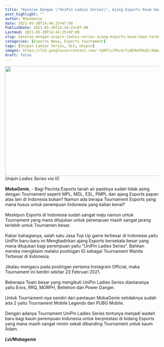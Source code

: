 ```yaml
---
title: "Kenalan Dengan \"UniPin Ladies Series\", Ajang Esports Kaum Hawa Terbesar Di Indonesia"
post_highlight: ""
author: MobaGenie
date: 2021-05-30T14:44:25+07:00
PublishDate: 2021-05-30T14:44:25+07:00
Lastmod: 2021-05-30T14:44:25+07:00
slug: kenalan-dengan-unipin-ladies-series-ajang-esports-kaum-hawa-terbesar-di-indonesi
categories: [Esports News, Esports tournament]
tags: [Unipin Ladies Series, ULS, Unipin]
images: https://lh3.googleusercontent.com/-Yq9Pii1Phv4/YLNE0wPkbQI/AAAAAAAABx8/vEsWJVX9uVg3ghY_0FUlRbixNUnpHLJ0gCLcBGAsYHQ/s1600/IMG_ORG_1622361039695.png
draft: false
---
```

<div><div text-align: center;"><div   "><a href="https://lh3.googleusercontent.com/-Yq9Pii1Phv4/YLNE0wPkbQI/AAAAAAAABx8/vEsWJVX9uVg3ghY_0FUlRbixNUnpHLJ0gCLcBGAsYHQ/s1600/IMG_ORG_1622361039695.png"  ><img  src="https://lh3.googleusercontent.com/-Yq9Pii1Phv4/YLNE0wPkbQI/AAAAAAAABx8/vEsWJVX9uVg3ghY_0FUlRbixNUnpHLJ0gCLcBGAsYHQ/s1600/IMG_ORG_1622361039695.png"  width="640" height="360"  ></a></div><i>Unipin Ladies Series via IG</i></div><br>
</div><b>MobaGenie</b>, - Bagi Pecinta Esports tanah air pastinya sudah tidak asing dengan Tournament seperti MPL, MDL, ESL,  PMPL dan ajang Esports papan atas lain di Indonesia bukan? Namun ada berapa  Tournament Esports yang mana husus untuk perempuan Indonesia yang kalian kenal?<div><br>
</div><div>Meskipun Esports di Indonesia sudah sangat maju namun untuk Tournament yang mana ditujukan untuk perempuan masih sangat jarang terlebih untuk Tournamen besar.</div><div><br>
</div><div>Kabar bahagianya, salah satu Jasa Top Up game terbesar di Indonesia yaitu UniPin baru-baru ini Menghadirkan ajang Esports bersekala besar yang mana ditujukan bagi perempuan yaitu "UniPin Ladies Series". Bahkan mereka mengklaim melalui postingan IG sebagai Tournament Wanita Terbesar di Indonesia.&nbsp;</div><div><br>
</div><div>Jikalau mengacu pada postingan pertama Instagram Official, maka Tournament ini berdiri sekitar 23 Februari 2021.</div><div><br>
</div><div>Beberapa Team besar yang mengikuti UniPin Ladies Series diantaranya yaitu Evos, RRQ, MORPH, Belletron dan Power Danger.&nbsp;</div><div><br>
</div><div>Untuk Tournament-nya sendiri dari pantauan MobaGenie setidaknya sudah ada 2 yaitu Tournament Mobile Legends dan PUBG Mobile.</div><div><br>
</div><div>Dengan adanya Tournament UniPin Ladies Series tentunya menjadi wadah baru bagi kaum perempuan Indonesia untuk berprestasi di bidang Esports yang mana masih sangat minim sekali dibanding Tournament untuk kaum Adam.</div><div><br>
</div><div><i><b>Lvi/Mobagenie</b></i>&nbsp;</div><div><br>
</div>

